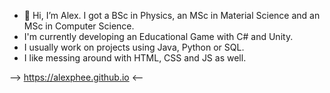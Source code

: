 - 👋 Hi, I’m Alex. I got a BSc in Physics, an MSc in Material Science and an MSc in Computer Science.
- I'm currently developing an Educational Game with C# and Unity.
- I usually work on projects using Java, Python or SQL.
- I like messing around with HTML, CSS and JS as well.

--> https://alexphee.github.io <--

<!---
alexphee/alexphee is a ✨ special ✨ repository because its `README.md` (this file) appears on your GitHub profile.
You can click the Preview link to take a look at your changes.
--->
